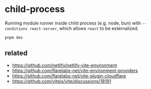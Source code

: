 # child-process

Running module runner inside child process (e.g. node, bun) with `--conditions react-server`, which allows `react` to be externalized.

```sh
pnpm dev
```

## related

- https://github.com/netlify/netlify-vite-environment
- https://github.com/flarelabs-net/vite-environment-providers
- https://github.com/flarelabs-net/vite-plugin-cloudflare
- https://github.com/vitejs/vite/discussions/18191
